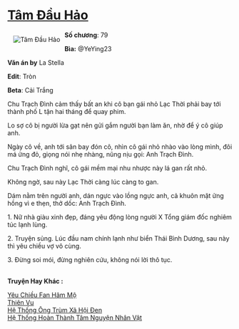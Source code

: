 <a href="https://utruyen.com/tam-dau-hao/24977/" title="Tâm Đầu Hảo"><h1>Tâm Đầu Hảo</h1></a><div style="display:table"><img align="right" style="float: left; padding: 10px;" src="https://utruyen.com/images/story/200x260/tam-dau-hao.jpg" alt="Tâm Đầu Hảo"><b>Số chương</b>: 79<p></p><b>Bìa:</b> @YeYing23<p></p><b>Văn án by</b> La Stella<p></p><b>Edit</b>: Tròn<p></p><b>Beta</b>: Cải Trắng<p></p>Chu Trạch Đình cảm thấy bất an khi cô bạn gái nhỏ Lạc Thời phải bay tới thành phố L tận hai tháng để quay phim.<p></p>Lo sợ cô bị người lừa gạt nên gửi gắm người bạn làm ăn, nhờ để ý cô giúp anh.<p></p>Ngày cô về, anh tới sân bay đón cô, nhìn cô gái nhỏ nhào vào lòng mình, đôi má ửng đỏ, giọng nói nhẹ nhàng, nũng nịu gọi: Anh Trạch Đình.<p></p>Chu Trạch Đình nghĩ, cô gái mềm mại nhu nhược này lá gan rất nhỏ.<p></p>Không ngờ, sau này Lạc Thời càng lúc càng to gan.<p></p>Dám nằm trên người anh, dán ngực vào lồng ngực anh, cả khuôn mặt ửng hồng vì e thẹn, thở dốc: Anh Trạch Đình.<p></p>1. Nữ nhà giàu xinh đẹp, đáng yêu động lòng người X Tổng giám đốc nghiêm túc lạnh lùng.<p></p>2. Truyện sủng. Lúc đầu nam chính lạnh như biển Thái Bình Dương, sau này thì yêu chiều vợ vô cùng.<p></p>3. Đừng soi mói, đừng nghiên cứu, không nói lời thô tục.</div><p><br><b>Truyện Hay Khác :</b></p><a href="https://utruyen.com/yeu-chieu-fan-ham-mo/24863/" alt="Yêu Chiều Fan Hâm Mộ">Yêu Chiều Fan Hâm Mộ</a><br/><a href="https://github.com/quanluxury/truyenhot/tree/master/truyenhay/8151/" alt="Thiên Vu">Thiên Vu</a><br/><a href="https://github.com/quanluxury/ngontinhhot/tree/master/truyenhay/21688/" alt="Hệ Thống Ông Trùm Xã Hội Đen">Hệ Thống Ông Trùm Xã Hội Đen</a><br/><a href="https://github.com/mlquan/truyenhay/tree/master/truyenhay/22563/" alt="Hệ Thống Hoàn Thành Tâm Nguyện Nhân Vật">Hệ Thống Hoàn Thành Tâm Nguyện Nhân Vật</a><br/>